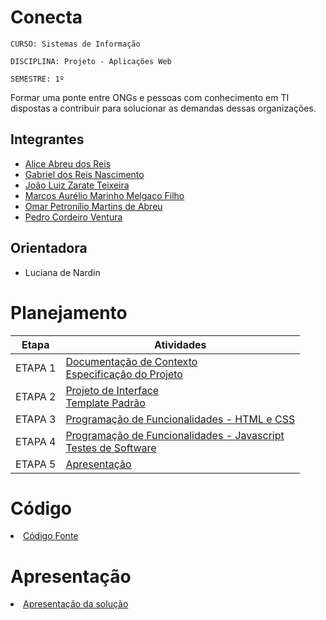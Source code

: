 # Conecta

`CURSO: Sistemas de Informação`

`DISCIPLINA: Projeto - Aplicações Web`

`SEMESTRE: 1º`

Formar uma ponte entre ONGs e pessoas com conhecimento em TI dispostas a contribuir para solucionar as demandas dessas organizações.

## Integrantes

* [Alice Abreu dos Reis](https://github.com/aliceabreu)
* [Gabriel dos Reis Nascimento](https://github.com/gabrielrnascimento)
* [João Luiz Zarate Teixeira](https://github.com/joaozarate)
* [Marcos Aurélio Marinho Melgaço Filho](https://github.com/marcossxj)
* [Omar Petronílio Martins de Abreu](https://github.com/arondightt)
* [Pedro Cordeiro Ventura](https://github.com/pedrocventurapuc)

## Orientadora

* Luciana de Nardin

# Planejamento

| Etapa         | Atividades |
|  :----:   | ----------- |
| ETAPA 1         |[Documentação de Contexto](docs/context.md) <br> [Especificação do Projeto](docs/especification.md) |
| ETAPA 2         |[Projeto de Interface](docs/interface.md) <br> [Template Padrão](docs/template.md) |
| ETAPA 3         |[Programação de Funcionalidades - HTML e CSS](docs/development.md) |
| ETAPA 4        |[Programação de Funcionalidades - Javascript](docs/development.md) <br> [Testes de Software ](docs/tests.md) |
| ETAPA 5         | [Apresentação](presentation/README.md) |

# Código

<li><a href="src/README.md"> Código Fonte</a></li>

# Apresentação

<li><a href="presentation/README.md"> Apresentação da solução</a></li>
